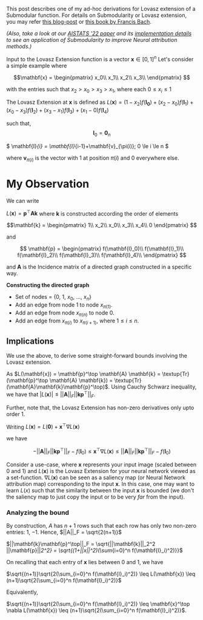 This post describes one of my ad-hoc derivations for Lovasz extension of a Submodular function. For details on Submodularity or Lovasz extension, you may refer [this blog-post](https://sudeepraja.github.io/Submodular/) or [this book by Francis Bach](https://arxiv.org/pdf/1511.00394.pdf).

*(Also, take a look at our [AISTATS '22 paper](https://proceedings.mlr.press/v151/manupriya22a.html) and its [implementation details](https://github.com/Piyushi-0/SEA-NN/blob/main/README.ipynb) to see an application of Submodularity to improve Neural attribution methods.)*

Input to the Lovasz Extension function is a vector $\mathbf{x}\in[0, 1]^n$
Let's consider a simple example where


$$\mathbf{x} = \begin{pmatrix}
x_0\\
x_1\\
x_2\\
x_3\\
\end{pmatrix}
$$

with the entries such that $x_2>x_0>x_3>x_1$, where each $0 \leq x_i \leq 1$

The Lovasz Extension at $\mathbf{x}$ is defined as 
$L(\mathbf{x}) =(1-x_2)f(\mathbf{I_0})+(x_2-x_0)f(\mathbf{I}_1)+(x_0-x_3)f(\mathbf{I}_2)+(x_3-x_1)f(\mathbf{I}_3)+(x_1-0)f(\mathbf{I}_4)$

such that, $$ \mathbf{I}_0 = \mathbf{0}_n $$ 


$ \mathbf{I}_{i} = \mathbf{I}_{i-1}+\mathbf{v}_{\pi(i)}; 0 \le i \le n $

where $\mathbf{v}_{\pi(i)}$ 
is the vector with 1 at position $\pi(i)$ and 0 everywhere else.

# My Observation
We can write 

$L(\mathbf{x}) = \mathbf{p}^\top \mathbf{A} \mathbf{k}$ where $\mathbf{k}$ is constructed according the order of elements 

$$\mathbf{k} = \begin{pmatrix}
1\\
x_2\\
x_0\\
x_3\\
x_4\\
0
\end{pmatrix}
$$

and 

$$
\mathbf{p} = \begin{pmatrix}
f(\mathbf{I}_0)\\
f(\mathbf{I}_1)\\
f(\mathbf{I}_2)\\
f(\mathbf{I}_3)\\
f(\mathbf{I}_4)\\
\end{pmatrix}
$$

and $\mathbf{A}$ is the Incidence matrix of a directed graph constructed in a specific way. 


**Constructing the directed graph**
- Set of nodes = {0, 1, $x_0$, ..., $x_n$} 
- Add an edge from node $1$ to node $x_{\pi(1)}$.
- Add an edge from node $x_{\pi(n)}$ to node $0$.
- Add an edge from $x_{\pi(i)}$ to $x_{\pi(i+1)}$, where $1 \leq i \leq n$.

## Implications
We use the above, to derive some straight-forward bounds involving the Lovasz extension.

As $L(\mathbf{x}) = \mathbf{p}^\top \mathbf{A} \mathbf{k} = \textup{Tr}(\mathbf{p}^\top \mathbf{A} \mathbf{k}) = \textup{Tr}(\mathbf{A}\mathbf{k}\mathbf{p}^\top)$.
Using Cauchy Schwarz inequality, we have that $|L(\mathbf{x})|\leq ||\mathbf{A}||_F ||\mathbf{k}\mathbf{p}^\top||_F$.

Further, note that, the Lovasz Extension has non-zero derivatives only upto order 1. 

Writing $L(\mathbf{x}) = L(\mathbf{0}) + \mathbf{x}^\top \nabla L(\mathbf{x})$

we have 

$$-||\mathbf{A}||_F ||\mathbf{k}\mathbf{p}^\top||_F - f(\mathbf{I}_0) \leq \mathbf{x}^\top \nabla L(\mathbf{x}) \leq ||\mathbf{A}||_F ||\mathbf{k}\mathbf{p}^\top||_F - f(\mathbf{I}_0)$$

Consider a use-case, where $\mathbf{x}$ represents your input image (scaled between 0 and 1) and $L(\mathbf{x})$ is the Lovasz Extension for your neural network viewed as a set-function. $\nabla L(\mathbf{x})$ can be seen as a saliency map (or Neural Network attribution map) corresponding to the input $\mathbf{x}$. In this case, one may want to learn $L(x)$ such that the similarity between the input $\mathbf{x}$ is bounded (we don't the saliency map to just copy the input or to be very *far* from the input).

### Analyzing the bound
By construction, $A$ has $n+1$ rows such that each row has only two non-zero entries: $1$, $-1$. Hence, $||A||_F = \sqrt{2(n+1)}$

$||\mathbf{k}\mathbf{p}^\top||_F = \sqrt{||\mathbf{k}||_2^2 ||\mathbf{p}||_2^2} = \sqrt{(1+||x||^2)(\sum_{i=0}^n f(\mathbf{I}_i)^2)}}$

On recalling that each entry of $\mathbf{x}$ lies between 0 and 1, we have 

$\sqrt{(n+1)}\sqrt{2(\sum_{i=0}^n f(\mathbf{I}_i)^2)} \leq L(\mathbf{x}) \leq (n+1)\sqrt{2(\sum_{i=0}^n f(\mathbf{I}_i)^2)}$

Equivalently, 

$\sqrt{(n+1)}\sqrt{2(\sum_{i=0}^n f(\mathbf{I}_i)^2)} \leq \mathbf{x}^\top \nabla L(\mathbf{x}) \leq (n+1)\sqrt{2(\sum_{i=0}^n f(\mathbf{I}_i)^2)}$.
